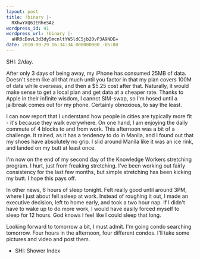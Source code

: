 ```yaml
---
layout: post
title: !binary |-
  RXhwYXQ6IERheSAz
wordpress_id: 41
wordpress_url: !binary |-
  aHR0cDovL3d3dy5mcnltYW5ldC5jb20vP3A9NDE=
date: 2010-09-29 16:34:34.000000000 -05:00
---
```

SHI: 2/day.

After only 3 days of being away, my iPhone has consumed 25MB of data. Doesn't seem like all that much until you factor in that my plan covers 100M of data while overseas, and then a $5.25 cost after that. Naturally, it would make sense to get a local plan and get data at a cheaper rate. Thanks to Apple in their infinite wisdom, I cannot SIM-swap, so I'm hosed until a jailbreak comes out for my phone. Certainly obnoxious, to say the least.

<!--more-->I can now report that I understand how people in cities are typically more fit - it's because they walk everywhere. On one hand, I am enjoying the daily commute of 4 blocks to and from work. This afternoon was a bit of a challenge. It rained, as it has a tendency to do in Manila, and I found out that my shoes have absolutely no grip. I slid around Manila like it was an ice rink, and landed on my butt at least once.

I'm now on the end of my second day of the Knowledge Workers stretching program. I hurt, just from freaking stretching. I've been working out fairly consistency for the last few months, but simple stretching has been kicking my butt. I hope this pays off.

In other news, 6 hours of sleep tonight. Felt really good until around 3PM, where I just about fell asleep at work. Instead of roughing it out, I made an executive decision, left to home early, and took a two hour nap. If I didn't have to wake up to do more work, I would have easily forced myself to sleep for 12 hours. God knows I feel like I could sleep that long.

Looking forward to tomorrow a bit, I must admit. I'm going condo searching tomorrow. Four hours in the afternoon, four different condos. I'll take some pictures and video and post them.

* SHI: Shower Index
